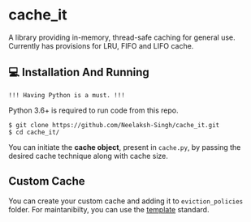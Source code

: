 # cache_it
A library providing in-memory, thread-safe caching for general use. Currently has provisions for LRU, FIFO and LIFO cache.

## 💻 Installation And Running

`!!! Having Python is a must. !!!` <br>

Python 3.6+ is required to run code from this repo. 

```console
$ git clone https://github.com/Neelaksh-Singh/cache_it.git
$ cd cache_it/
```
You can initiate the <b>cache object</b>, present in `cache.py`, by passing the desired cache technique along with cache size.

## Custom Cache
You can create your custom cache and adding it to `eviction_policies` folder. For maintanibilty, you can use the [template](eviction_policies/template.py) standard.
